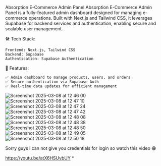 Absorption E-Commerce Admin Panel
Absorption E-Commerce Admin Panel is a fully-featured admin dashboard designed for managing e-commerce operations. 
Built with Next.js and Tailwind CSS, it leverages Supabase for backend services and authentication, enabling secure and scalable user management.

🛠 Tech Stack:

    Frontend: Next.js, Tailwind CSS
    Backend: Supabase 
    Authentication: Supabase Authentication
    
🚀 Features:

    ✅ Admin dashboard to manage products, users, and orders
    ✅ Secure authentication via Supabase Auth
    ✅ Real-time data updates for efficient management





![Screenshot 2025-03-08 at 12 46 00](https://github.com/user-attachments/assets/16c53543-f0ad-4414-8662-11e8a0188c82)
![Screenshot 2025-03-08 at 12 47 10](https://github.com/user-attachments/assets/cffa6ef2-51f5-43e2-b753-2ab95d67921e)
![Screenshot 2025-03-08 at 12 47 24](https://github.com/user-attachments/assets/bc1901e8-c733-49eb-8cd3-623e9f425e2c)
![Screenshot 2025-03-08 at 12 47 42](https://github.com/user-attachments/assets/d9bd005c-c563-4435-8ce1-6e11d356b2dd)
![Screenshot 2025-03-08 at 12 48 08](https://github.com/user-attachments/assets/b1f70a7a-c622-4e2e-806b-247f93956820)
![Screenshot 2025-03-08 at 12 48 38](https://github.com/user-attachments/assets/66a413a9-3441-41d2-b3ff-502ea11ffe53)
![Screenshot 2025-03-08 at 12 48 50](https://github.com/user-attachments/assets/7e9d809b-6d9a-4091-aa8d-7c7090b90c17)
![Screenshot 2025-03-08 at 12 49 05](https://github.com/user-attachments/assets/f086ea0b-0840-47d6-a3dc-950489296715)
![Screenshot 2025-03-08 at 12 50 18](https://github.com/user-attachments/assets/e1e9faa9-bc08-43c7-8eb3-b89c1e5b23fa)


Sorry guys i can not give you credentials for login so watch this video 😁

https://youtu.be/atX6HSUvbUY
*
